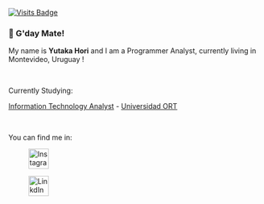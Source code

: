 [![Visits Badge](https://badges.strrl.dev/visits/hori-yutaka/hori-yutaka)](https://badges.strrl.dev)

### :wave: G'day Mate!

<div>
  <p> My name is <strong>Yutaka Hori</strong> and I am a Programmer Analyst, currently living in Montevideo, Uruguay !</p>
<div>
<br>

<div>
  <p> Currently Studying:</p>
  <p> <a href="https://fi.ort.edu.uy/analista-en-tecnologias-de-la-informacion" rel="external">Information Technology Analyst</a> - <a href="https://www.ort.edu.uy/" rel="external">Universidad ORT</a></p>
<div>
<br>

<div>
  <p> You can find me in: </p>
<div>

<figure>
  <a href="https://www.instagram.com/horiyutaka/" rel="external">
    <img src="https://cdn-icons-png.flaticon.com/512/2111/2111463.png" alt="Instagram Profile" width="40" height="40">
  </a>
</figure>

<figure>
  <a href="https://www.linkedin.com/in/hori-yutaka" rel="external">
    <img src="https://cdn-icons-png.flaticon.com/512/3536/3536505.png" alt="LinkdIn" width="40" height="40">
  </a>
</figure>



<!--
**hori-yutaka/hori-yutaka** is a ✨ _special_ ✨ repository because its `README.md` (this file) appears on your GitHub profile.

Here are some ideas to get you started:

- 🔭 I’m currently working on ...
- 🌱 I’m currently learning ...
- 👯 I’m looking to collaborate on ...
- 🤔 I’m looking for help with ...
- 💬 Ask me about ...
- 📫 How to reach me: ...
- 😄 Pronouns: ...
- ⚡ Fun fact: ...
-->
